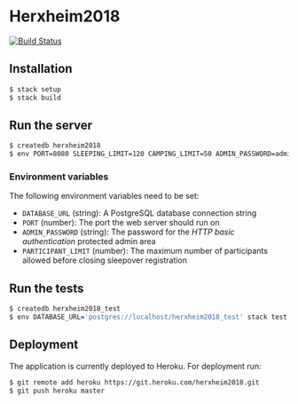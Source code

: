 # Herxheim2018

[![Build Status](https://travis-ci.org/timhabermaas/herxheim2018.svg?branch=master)](https://travis-ci.org/timhabermaas/herxheim2018)

## Installation

```sh
$ stack setup
$ stack build
```

## Run the server

```sh
$ createdb herxheim2018
$ env PORT=8080 SLEEPING_LIMIT=120 CAMPING_LIMIT=50 ADMIN_PASSWORD=admin DATABASE_URL='postgres://localhost/herxheim2018' stack exec herxheim2018-exe
```

### Environment variables

The following environment variables need to be set:

* `DATABASE_URL` (string): A PostgreSQL database connection string
* `PORT` (number): The port the web server should run on
* `ADMIN_PASSWORD` (string): The password for the _HTTP basic authentication_ protected admin area
* `PARTICIPANT_LIMIT` (number): The maximum number of participants allowed before closing sleepover registration

## Run the tests

```sh
$ createdb herxheim2018_test
$ env DATABASE_URL='postgres://localhost/herxheim2018_test' stack test
```

## Deployment

The application is currently deployed to Heroku. For deployment run:

```sh
$ git remote add heroku https://git.heroku.com/herxheim2018.git
$ git push heroku master
```
